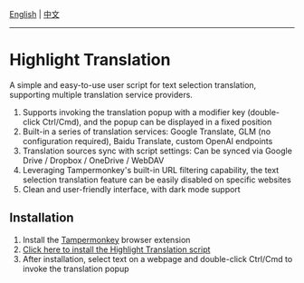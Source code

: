 [English](./README.md) | [中文](./README.zh-CN.md)

----

# Highlight Translation

A simple and easy-to-use user script for text selection translation, supporting multiple translation service providers.

1. Supports invoking the translation popup with a modifier key (double-click Ctrl/Cmd), and the popup can be displayed in a fixed position
2. Built-in a series of translation services: Google Translate, GLM (no configuration required), Baidu Translate, custom OpenAI endpoints
3. Translation sources sync with script settings: Can be synced via Google Drive / Dropbox / OneDrive / WebDAV
4. Leveraging Tampermonkey's built-in URL filtering capability, the text selection translation feature can be easily disabled on specific websites
5. Clean and user-friendly interface, with dark mode support

## Installation
1. Install the [Tampermonkey](https://www.tampermonkey.net/) browser extension
2. [Click here to install the Highlight Translation script](https://cdn.jsdelivr.net/gh/ZiuChen/userscript@main/src/userscript/highlight-translation/index.user.js)
3. After installation, select text on a webpage and double-click Ctrl/Cmd to invoke the translation popup